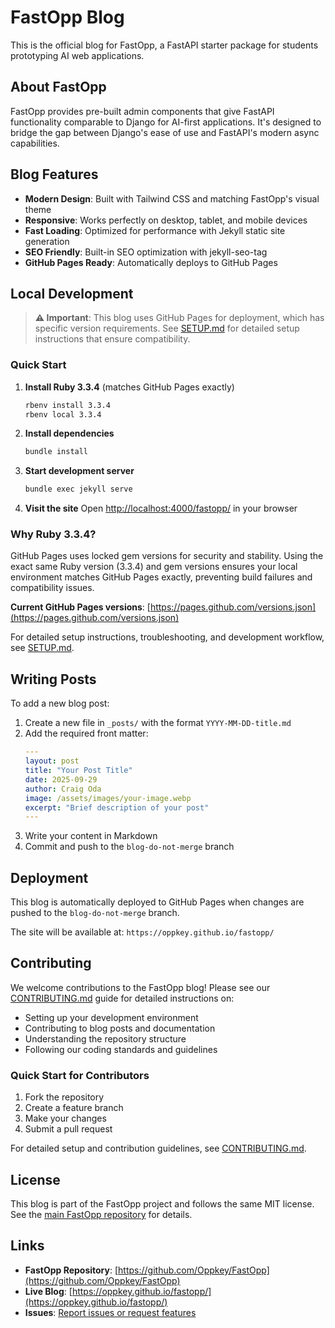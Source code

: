 # FastOpp Blog

This is the official blog for FastOpp, a FastAPI starter package for students prototyping AI web applications.

## About FastOpp

FastOpp provides pre-built admin components that give FastAPI functionality comparable to Django for AI-first applications. It's designed to bridge the gap between Django's ease of use and FastAPI's modern async capabilities.

## Blog Features

- **Modern Design**: Built with Tailwind CSS and matching FastOpp's visual theme
- **Responsive**: Works perfectly on desktop, tablet, and mobile devices
- **Fast Loading**: Optimized for performance with Jekyll static site generation
- **SEO Friendly**: Built-in SEO optimization with jekyll-seo-tag
- **GitHub Pages Ready**: Automatically deploys to GitHub Pages

## Local Development

> **⚠️ Important**: This blog uses GitHub Pages for deployment, which has specific version requirements. See [SETUP.md](SETUP.md) for detailed setup instructions that ensure compatibility.

### Quick Start

1. **Install Ruby 3.3.4** (matches GitHub Pages exactly)
   ```bash
   rbenv install 3.3.4
   rbenv local 3.3.4
   ```

2. **Install dependencies**
   ```bash
   bundle install
   ```

3. **Start development server**
   ```bash
   bundle exec jekyll serve
   ```

4. **Visit the site**
   Open [http://localhost:4000/fastopp/](http://localhost:4000/fastopp/) in your browser

### Why Ruby 3.3.4?

GitHub Pages uses locked gem versions for security and stability. Using the exact same Ruby version (3.3.4) and gem versions ensures your local environment matches GitHub Pages exactly, preventing build failures and compatibility issues.

**Current GitHub Pages versions**: [https://pages.github.com/versions.json](https://pages.github.com/versions.json)

For detailed setup instructions, troubleshooting, and development workflow, see [SETUP.md](SETUP.md).

## Writing Posts

To add a new blog post:

1. Create a new file in `_posts/` with the format `YYYY-MM-DD-title.md`
2. Add the required front matter:
   ```yaml
   ---
   layout: post
   title: "Your Post Title"
   date: 2025-09-29
   author: Craig Oda
   image: /assets/images/your-image.webp
   excerpt: "Brief description of your post"
   ---
   ```
3. Write your content in Markdown
4. Commit and push to the `blog-do-not-merge` branch

## Deployment

This blog is automatically deployed to GitHub Pages when changes are pushed to the `blog-do-not-merge` branch.

The site will be available at: `https://oppkey.github.io/fastopp/`

## Contributing

We welcome contributions to the FastOpp blog! Please see our [CONTRIBUTING.md](CONTRIBUTING.md) guide for detailed instructions on:

- Setting up your development environment
- Contributing to blog posts and documentation
- Understanding the repository structure
- Following our coding standards and guidelines

### Quick Start for Contributors

1. Fork the repository
2. Create a feature branch
3. Make your changes
4. Submit a pull request

For detailed setup and contribution guidelines, see [CONTRIBUTING.md](CONTRIBUTING.md).

## License

This blog is part of the FastOpp project and follows the same MIT license. See the [main FastOpp repository](https://github.com/Oppkey/FastOpp) for details.

## Links

- **FastOpp Repository**: [https://github.com/Oppkey/FastOpp](https://github.com/Oppkey/FastOpp)
- **Live Blog**: [https://oppkey.github.io/fastopp/](https://oppkey.github.io/fastopp/)
- **Issues**: [Report issues or request features](https://github.com/Oppkey/FastOpp/issues)
